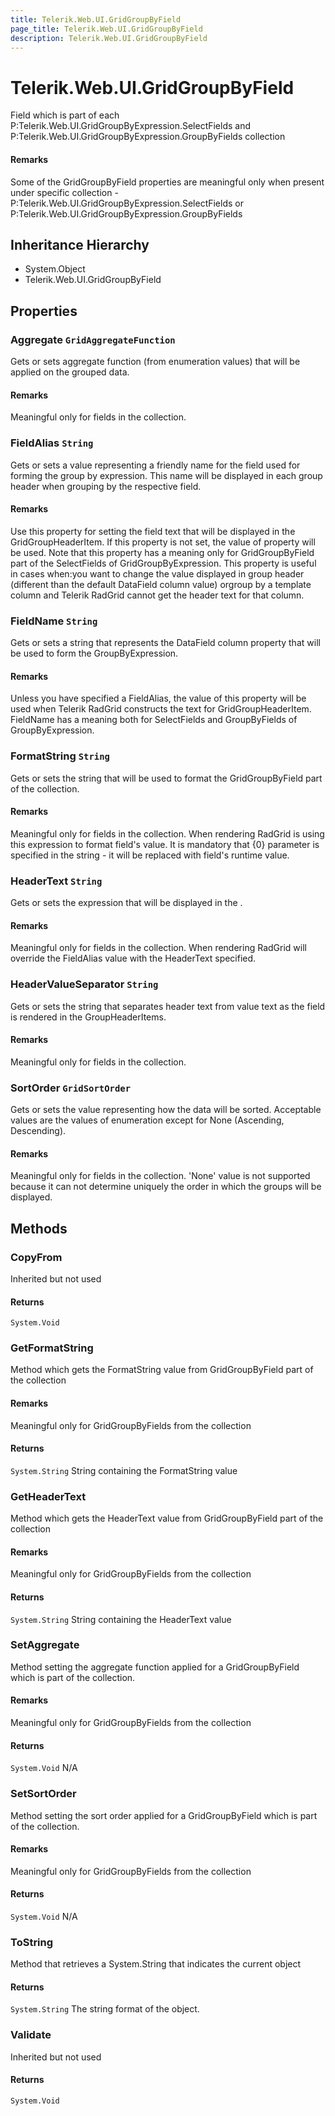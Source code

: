 ```yaml
---
title: Telerik.Web.UI.GridGroupByField
page_title: Telerik.Web.UI.GridGroupByField
description: Telerik.Web.UI.GridGroupByField
---
```


# Telerik.Web.UI.GridGroupByField

Field which is part of each P:Telerik.Web.UI.GridGroupByExpression.SelectFields and P:Telerik.Web.UI.GridGroupByExpression.GroupByFields collection

#### Remarks
Some of the GridGroupByField properties are meaningful only when present under
                 specific collection - P:Telerik.Web.UI.GridGroupByExpression.SelectFields or
                 P:Telerik.Web.UI.GridGroupByExpression.GroupByFields

## Inheritance Hierarchy

* System.Object
* Telerik.Web.UI.GridGroupByField

## Properties

###  Aggregate `GridAggregateFunction`

Gets or sets aggregate function (from 
                 enumeration values) that will be applied on the grouped data.

#### Remarks
Meaningful only for fields in the
                  collection.

###  FieldAlias `String`

Gets or sets a value representing a friendly name for the field used for forming
             the group by expression. This name will be displayed in each group header when grouping
             by the respective field.

#### Remarks
Use this property for setting the field text that will be displayed in the
                     GridGroupHeaderItem. If this property is not set, the value of
                      property will be used. Note that this property has
                     a meaning only for GridGroupByField part of the SelectFields of
                     GridGroupByExpression.
                 This property is useful in cases when:you want to change the value displayed in group header (different than
                     the default DataField column value)
                     orgroup by a template column and Telerik RadGrid cannot get the
                     header text for that column.

###  FieldName `String`

Gets or sets a string that represents the DataField column
             property that will be used to form the GroupByExpression.

#### Remarks
Unless you have specified a FieldAlias, the value of this
             property will be used when Telerik RadGrid constructs the text for
             GridGroupHeaderItem. FieldName has a meaning both for
             SelectFields and GroupByFields of
             GroupByExpression.

###  FormatString `String`

Gets or sets the string that will be used to format the GridGroupByField part of
                 the  collection.

#### Remarks
Meaningful only for fields in the
                      collection.
                 When rendering RadGrid is using this expression to format field's value. It
                 is mandatory that {0} parameter is specified in the string - it will be replaced
                 with field's runtime value.

###  HeaderText `String`

Gets or sets the expression that will be displayed in the
                 .

#### Remarks
Meaningful only for fields in the
                  collection. When rendering
                 RadGrid will override the FieldAlias value with the
                 HeaderText specified.

###  HeaderValueSeparator `String`

Gets or sets the string that separates header text from value text as the
                 field is rendered in the GroupHeaderItems.

#### Remarks
Meaningful only for fields in the
                  collection.

###  SortOrder `GridSortOrder`

Gets or sets the value representing how the data will be sorted. Acceptable values
                 are the values of  enumeration except for None
                 (Ascending, Descending).

#### Remarks
Meaningful only for fields in the
                  collection. 'None' value is
                 not supported because it can not determine uniquely the order in which the groups
                 will be displayed.

## Methods

###  CopyFrom

Inherited but not used

#### Returns

`System.Void` 

###  GetFormatString

Method which gets the FormatString value from GridGroupByField
                part of the  collection

#### Remarks
Meaningful only for GridGroupByFields from the
                 collection

#### Returns

`System.String` String containing the FormatString value

###  GetHeaderText

Method which gets the HeaderText value from GridGroupByField part
                of the  collection

#### Remarks
Meaningful only for GridGroupByFields from the
                 collection

#### Returns

`System.String` String containing the HeaderText value

###  SetAggregate

Method setting the aggregate function applied for a
                 GridGroupByField which is part of the
                  collection.

#### Remarks
Meaningful only for GridGroupByFields from the
                  collection

#### Returns

`System.Void` N/A

###  SetSortOrder

Method setting the sort order applied for a GridGroupByField which
                 is part of the  collection.

#### Remarks
Meaningful only for GridGroupByFields from the
                  collection

#### Returns

`System.Void` N/A

###  ToString

Method that retrieves a System.String that indicates the current
            object

#### Returns

`System.String` The string format of the object.

###  Validate

Inherited but not used

#### Returns

`System.Void` 


